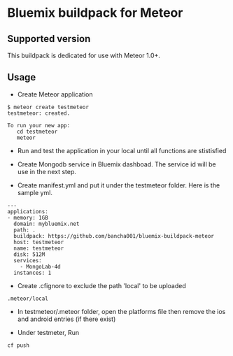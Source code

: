 # Bluemix buildpack for Meteor

## Supported version

This buildpack is dedicated for use with Meteor 1.0+.

## Usage

* Create Meteor application

```
$ meteor create testmeteor
testmeteor: created.

To run your new app:
   cd testmeteor
   meteor
```
* Run and test the application in your local until all functions are stistisfied

* Create Mongodb service in Bluemix dashboad. The service id will be use in the next step. 

* Create manifest.yml and put it under the testmeteor folder.
Here is the sample yml.
```
---
applications:
- memory: 1GB
  domain: mybluemix.net
  path: .
  buildpack: https://github.com/bancha001/bluemix-buildpack-meteor
  host: testmeteor
  name: testmeteor
  disk: 512M
  services:
    - MongoLab-4d
  instances: 1
```
* Create .cfignore to exclude the path 'local' to be uploaded
```
.meteor/local
```
* In testmeteor/.meteor folder, open the platforms file then remove the ios and android entries (if there exist)

* Under testmeter, Run 
```
cf push

```
